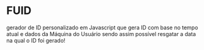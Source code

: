 # FUID
gerador de ID personalizado em Javascript que gera ID com base no tempo atual e dados da Máquina do Usuário sendo assim possível resgatar a data na qual o ID foi gerado!
